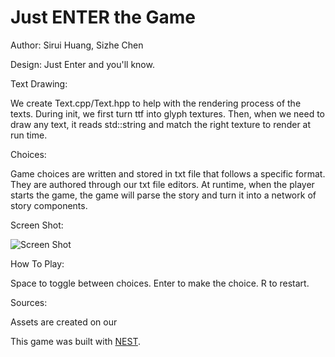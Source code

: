 # Just ENTER the Game

Author: Sirui Huang, Sizhe Chen

Design: Just Enter and you'll know.

Text Drawing: 

We create Text.cpp/Text.hpp to help with the rendering process of the texts. During init, we first turn ttf into glyph textures.
Then, when we need to draw any text, it reads std::string and match the right texture to render at run time. 

Choices: 

Game choices are written and stored in txt file that follows a specific format. They are authored through our txt file editors.
At runtime, when the player starts the game, the game will parse the story and turn it into a network of story components. 


Screen Shot:

![Screen Shot](screenshot1.png)

How To Play:

Space to toggle between choices. Enter to make the choice. R to restart.

Sources: 

Assets are created on our

This game was built with [NEST](NEST.md).

